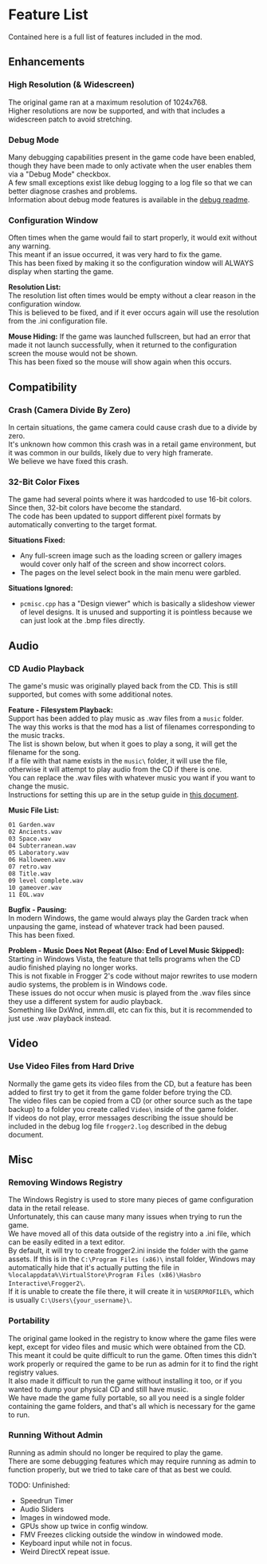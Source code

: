 # Feature List
Contained here is a full list of features included in the mod.  

## Enhancements

### High Resolution (& Widescreen)
The original game ran at a maximum resolution of 1024x768.  
Higher resolutions are now be supported, and with that includes a widescreen patch to avoid stretching.  

### Debug Mode
Many debugging capabilities present in the game code have been enabled, though they have been made to only activate when the user enables them via a "Debug Mode" checkbox.  
A few small exceptions exist like debug logging to a log file so that we can better diagnose crashes and problems.  
Information about debug mode features is available in the [debug readme](./DEBUG.MD).  

### Configuration Window
Often times when the game would fail to start properly, it would exit without any warning.  
This meant if an issue occurred, it was very hard to fix the game.  
This has been fixed by making it so the configuration window will ALWAYS display when starting the game.  

**Resolution List:**  
The resolution list often times would be empty without a clear reason in the configuration window.  
This is believed to be fixed, and if it ever occurs again will use the resolution from the .ini configuration file.  

**Mouse Hiding:**
If the game was launched fullscreen, but had an error that made it not launch successfully, when it returned to the configuration screen the mouse would not be shown.  
This has been fixed so the mouse will show again when this occurs.  

## Compatibility

### Crash (Camera Divide By Zero)
In certain situations, the game camera could cause crash due to a divide by zero.  
It's unknown how common this crash was in a retail game environment, but it was common in our builds, likely due to very high framerate.  
We believe we have fixed this crash.  


### 32-Bit Color Fixes
The game had several points where it was hardcoded to use 16-bit colors.  
Since then, 32-bit colors have become the standard.  
The code has been updated to support different pixel formats by automatically converting to the target format.  

**Situations Fixed:**  
 - Any full-screen image such as the loading screen or gallery images would cover only half of the screen and show incorrect colors.  
 - The pages on the level select book in the main menu were garbled.  
 
**Situations Ignored:**  
 - `pcmisc.cpp` has a "Design viewer" which is basically a slideshow viewer of level designs. It is unused and supporting it is pointless because we can just look at the .bmp files directly.  


## Audio

### CD Audio Playback
The game's music was originally played back from the CD.
This is still supported, but comes with some additional notes.  

**Feature - Filesystem Playback:**  
Support has been added to play music as .wav files from a `music` folder.  
The way this works is that the mod has a list of filenames corresponding to the music tracks.  
The list is shown below, but when it goes to play a song, it will get the filename for the song.  
If a file with that name exists in the `music\` folder, it will use the file, otherwise it will attempt to play audio from the CD if there is one.  
You can replace the .wav files with whatever music you want if you want to change the music.  
Instructions for setting this up are in the setup guide in [this document](./RELEASE.MD).  

**Music File List:**  
```
01 Garden.wav
02 Ancients.wav
03 Space.wav
04 Subterranean.wav
05 Laboratory.wav
06 Halloween.wav
07 retro.wav
08 Title.wav
09 level complete.wav
10 gameover.wav
11 EOL.wav
```

**Bugfix - Pausing:**  
In modern Windows, the game would always play the Garden track when unpausing the game, instead of whatever track had been paused.  
This has been fixed.  

**Problem - Music Does Not Repeat (Also: End of Level Music Skipped):**  
Starting in Windows Vista, the feature that tells programs when the CD audio finished playing no longer works.  
This is not fixable in Frogger 2's code without major rewrites to use modern audio systems, the problem is in Windows code.  
These issues do not occur when music is played from the .wav files since they use a different system for audio playback.  
Something like DxWnd, inmm.dll, etc can fix this, but it is recommended to just use .wav playback instead.  

## Video

### Use Video Files from Hard Drive
Normally the game gets its video files from the CD, but a feature has been added to first try to get it from the game folder before trying the CD.  
The video files can be copied from a CD (or other source such as the tape backup) to a folder you create called `Video\` inside of the game folder.  
If videos do not play, error messages describing the issue should be included in the debug log file `frogger2.log` described in the debug document.  

## Misc
### Removing Windows Registry
The Windows Registry is used to store many pieces of game configuration data in the retail release.  
Unfortunately, this can cause many many issues when trying to run the game.  
We have moved all of this data outside of the registry into a .ini file, which can be easily edited in a text editor.  
By default, it will try to create frogger2.ini inside the folder with the game assets.
If this is in the `C:\Program Files (x86)\` install folder, Windows may automatically hide that it's actually putting the file in `%localappdata%\VirtualStore\Program Files (x86)\Hasbro Interactive\Frogger2\`.  
If it is unable to create the file there, it will create it in `%USERPROFILE%`, which is usually `C:\Users\{your_username}\`.  

### Portability
The original game looked in the registry to know where the game files were kept, except for video files and music which were obtained from the CD.  
This meant it could be quite difficult to run the game. Often times this didn't work properly or required the game to be run as admin for it to find the right registry values.  
It also made it difficult to run the game without installing it too, or if you wanted to dump your physical CD and still have music.  
We have made the game fully portable, so all you need is a single folder containing the game folders, and that's all which is necessary for the game to run.  

### Running Without Admin
Running as admin should no longer be required to play the game.  
There are some debugging features which may require running as admin to function properly, but we tried to take care of that as best we could.  
 
TODO: Unfinished:
 - Speedrun Timer
 - Audio Sliders
 - Images in windowed mode.
 - GPUs show up twice in config window.
 - FMV Freezes clicking outside the window in windowed mode.
 - Keyboard input while not in focus.
 - Weird DirectX repeat issue.